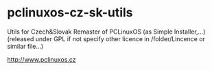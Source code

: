 pclinuxos-cz-sk-utils
=====================

Utils for Czech&Slovak Remaster of PCLinuxOS (as Simple Installer,...)
(released under GPL if not specify other licence in /folder/Lincence or similar file...)

http://www.pclinuxos.cz
